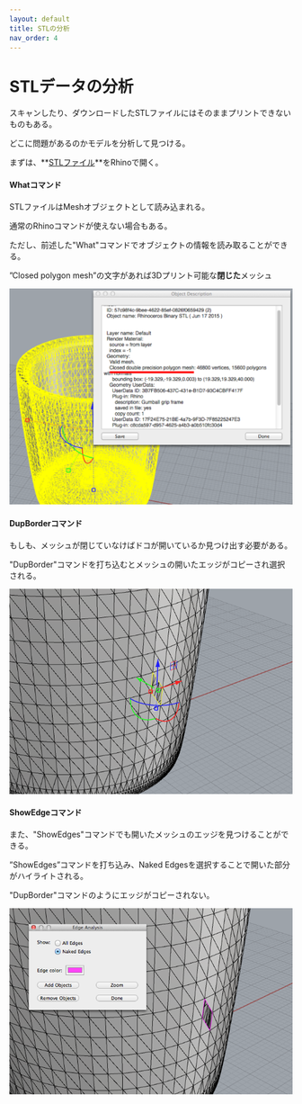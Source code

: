 ```yaml
---
layout: default
title: STLの分析
nav_order: 4
---
```


# STLデータの分析

スキャンしたり、ダウンロードしたSTLファイルにはそのままプリントできないものもある。

どこに問題があるのかモデルを分析して見つける。

まずは、**[STLファイル](stl/guinomi_broken.stl)**をRhinoで開く。


#### Whatコマンド

STLファイルはMeshオブジェクトとして読み込まれる。

通常のRhinoコマンドが使えない場合もある。

ただし、前述した"What"コマンドでオブジェクトの情報を読み取ることができる。

”Closed polygon mesh”の文字があれば3Dプリント可能な**閉じた**メッシュ

<img src="images/05_what.png" alt="hi" class="inline"/>


#### DupBorderコマンド

もしも、メッシュが閉じていなけばドコが開いているか見つけ出す必要がある。

"DupBorder"コマンドを打ち込むとメッシュの開いたエッジがコピーされ選択される。

<img src="images/06_dupborder.png" alt="hi" class="inline"/>


#### ShowEdgeコマンド

また、"ShowEdges"コマンドでも開いたメッシュのエッジを見つけることができる。

”ShowEdges”コマンドを打ち込み、Naked Edgesを選択することで開いた部分がハイライトされる。

"DupBorder"コマンドのようにエッジがコピーされない。

<img src="images/07_showedges.png" alt="hi" class="inline"/>

